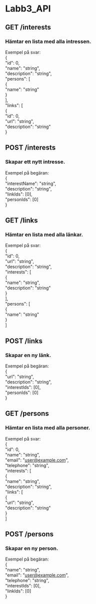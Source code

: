 # Labb3_API

## GET /interests  
### Hämtar en lista med alla intressen.  
  
Exempel på svar:  
  {  
    "id": 0,  
    "name": "string",  
    "description": "string",  
    "persons": [  
      {  
        "name": "string"  
      }  
    ],  
    "links": [  
      {  
        "id": 0,  
        "url": "string",  
        "description": "string"  
      }
  
  
## POST /interests  
### Skapar ett nytt intresse.  
  
Exempel på begäran:  
{  
  "interestName": "string",  
  "description": "string",  
  "linkIds": [0],  
  "personIds": [0]  
}  
  
  
## GET /links  
### Hämtar en lista med alla länkar.  
  
Exempel på svar:  
  {  
    "id": 0,  
    "url": "string",  
    "description": "string",  
    "interests": [  
      {  
        "name": "string",  
        "description": "string"  
      }  
    ],  
    "persons": [  
      {  
        "name": "string"  
      }  
    ]  
  
  
## POST /links  
### Skapar en ny länk.  
  
Exempel på begäran:  
{  
  "url": "string",  
  "description": "string",  
  "interestIds": [0],  
  "personIds": [0]  
}  
  
  
## GET /persons  
### Hämtar en lista med alla personer.  
  
Exempel på svar:  
  {  
    "id": 0,  
    "name": "string",  
    "email": "user@example.com",  
    "telephone": "string",  
    "interests": [  
      {  
        "name": "string",  
        "description": "string",  
        "links": [  
          {  
            "url": "string",  
            "description": "string"  
          }  
        ] 
  
  
## POST /persons  
### Skapar en ny person.  
  
Exempel på begäran:  
{  
  "name": "string",  
  "email": "user@example.com",  
  "telephone": "string",  
  "interestIds": [0],  
  "linkIds": [0]  
}
